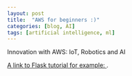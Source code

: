 ```yaml
---
layout: post
title:  "AWS for beginners :)"
categories: [blog, AI]
tags: [artificial intelligence, ml]
---
```


Innovation with AWS: IoT, Robotics and AI

[A link to Flask tutorial for example: ](https://www.youtube.com/watch?v=gE_YluzOdu8&feature=youtu.be&fbclid=IwAR2sWwe2dtYX3t4Dtkmku3ahJ5SZlQkDTANi7xl5I31xmz8jvd_ipsthwSg).
